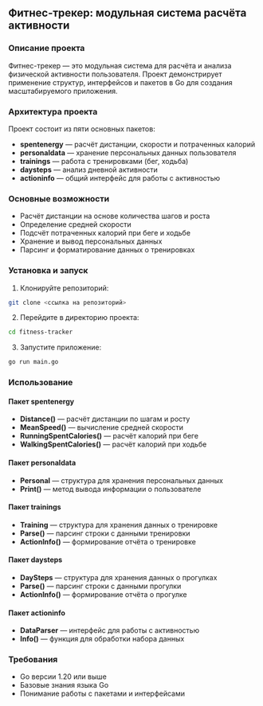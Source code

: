 ## Фитнес-трекер: модульная система расчёта активности

### Описание проекта
Фитнес-трекер — это модульная система для расчёта и анализа физической активности пользователя. Проект демонстрирует применение структур, интерфейсов и пакетов в Go для создания масштабируемого приложения.

### Архитектура проекта
Проект состоит из пяти основных пакетов:

* **spentenergy** — расчёт дистанции, скорости и потраченных калорий
* **personaldata** — хранение персональных данных пользователя
* **trainings** — работа с тренировками (бег, ходьба)
* **daysteps** — анализ дневной активности
* **actioninfo** — общий интерфейс для работы с активностью

### Основные возможности
* Расчёт дистанции на основе количества шагов и роста
* Определение средней скорости
* Подсчёт потраченных калорий при беге и ходьбе
* Хранение и вывод персональных данных
* Парсинг и форматирование данных о тренировках

### Установка и запуск
1. Клонируйте репозиторий:
```bash
git clone <ссылка на репозиторий>
```

2. Перейдите в директорию проекта:
```bash
cd fitness-tracker
```

3. Запустите приложение:
```bash
go run main.go
```

### Использование

#### Пакет spentenergy
* **Distance()** — расчёт дистанции по шагам и росту
* **MeanSpeed()** — вычисление средней скорости
* **RunningSpentCalories()** — расчёт калорий при беге
* **WalkingSpentCalories()** — расчёт калорий при ходьбе

#### Пакет personaldata
* **Personal** — структура для хранения персональных данных
* **Print()** — метод вывода информации о пользователе

#### Пакет trainings
* **Training** — структура для хранения данных о тренировке
* **Parse()** — парсинг строки с данными тренировки
* **ActionInfo()** — формирование отчёта о тренировке

#### Пакет daysteps
* **DaySteps** — структура для хранения данных о прогулках
* **Parse()** — парсинг строки с данными прогулки
* **ActionInfo()** — формирование отчёта о прогулке

#### Пакет actioninfo
* **DataParser** — интерфейс для работы с активностью
* **Info()** — функция для обработки набора данных

### Требования
* Go версии 1.20 или выше
* Базовые знания языка Go
* Понимание работы с пакетами и интерфейсами